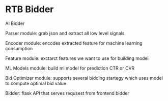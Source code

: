 # RTB Bidder
AI Bidder

Parser module: grab json and extract all low level signals

Encoder module: encodes extracted feature for machine learning consumption

Feature module: exctarct features we want to use for building model

ML Models module: build ml model for prediction CTR or CVR
 
Bid Optimizer module: supports several bidding startegy which uses model to compute optimal bid value

Bidder: flask API that serves requsest from frontend bidder
